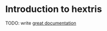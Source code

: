 # Introduction to hextris

TODO: write [great documentation](http://jacobian.org/writing/what-to-write/)
